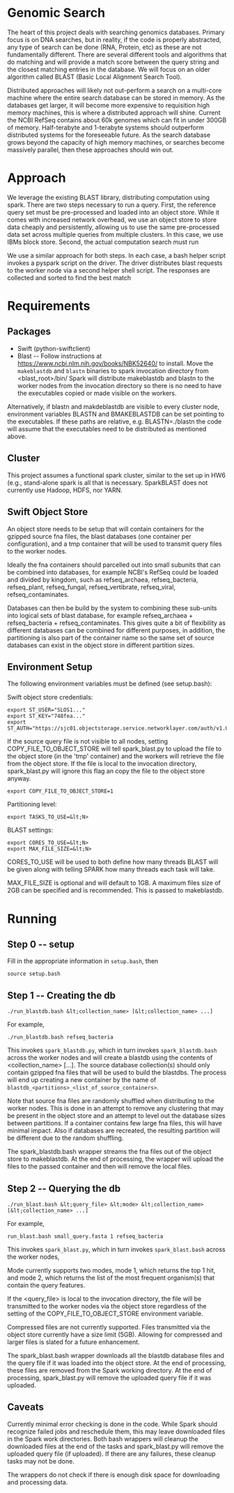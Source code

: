# Genomic Search

The heart of this project deals with searching genomics databases.  Primary focus is on DNA searches, but in reality, if the code is properly abstracted, any type of search can be done (RNA, Protein, etc) as these are not fundamentally different.  There are several different tools and algorithms that do matching and will provide a match score between the query string and the closest matching entries in the database.  We will focus on an older algorithm called BLAST (Basic Local Alignment Search Tool).

Distributed approaches will likely not out-perform a search on a multi-core machine where the entire search database can be stored in memory.  As the databases get larger, it will become more expensive to requisition high memory machines, this is where a distributed approach will shine.  Current the NCBI RefSeq contains about 60k genomes which can fit in under 300GB of memory.  Half-terabyte and 1-terabyte systems should outperform distributed systems for the foreseeable future.  As the search database grows beyond the capacity of high memory machines, or searches become massively parallel, then these approaches should win out.

# Approach

We leverage the existing BLAST library, distributing computation using spark. There are two steps necessary to run a query. First, the reference query set must be pre-processed and loaded into an object store. While it comes with increased network overhead, we use an object store to store data cheaply and persistently, allowing us to use the same pre-processed data set across multiple queries from multiple clusters. In this case, we use IBMs block store. Second, the actual computation search must run

We use a similar approach for both steps. In each case, a bash helper script invokes a pyspark script on the driver. The driver distributes blast requests to the worker node via a second helper shell script. The responses are collected and sorted to find the best match

# Requirements

## Packages
- Swift (python-swiftclient)
- Blast -- Follow instructions at https://www.ncbi.nlm.nih.gov/books/NBK52640/ to install. Move the `makeblastdb` and `blastn` binaries to spark invocation directory from <blast_root>/bin/   Spark will distribute makeblastdb and blastn to the worker nodes from the invocation directory so there is no need to have the executables copied or made visible on the workers.

Alternatively, if blastn and makdeblastdb are visible to every cluster node, environment variables BLASTN and BMAKEBLASTDB can be set pointing to the executables.   If these paths are relative, e.g. BLASTN=./blastn the code will assume that the executables need to be distributed as mentioned above.

## Cluster
This project assumes a functional spark cluster, similar to the set up in HW6 (e.g., stand-alone spark is all that is necessary.  SparkBLAST does not currently use Hadoop, HDFS, nor YARN.

## Swift Object Store

An object store needs to be setup that will contain containers for the gzipped source fna files, the blast databases (one container per configuration), and a tmp container that will be used to transmit query files to the worker nodes.

Ideally the fna containers should parcelled out into small subunits that can be combined into databases, for example NCBI's RefSeq could be loaded and divided by kingdom, such as refseq_archaea, refseq_bacteria, refseq_plant, refseq_fungal, refseq_vertibrate, refseq_viral, refseq_contaminates.

Databases can then be build by the system to combining these sub-units into logical sets of blast database, for example refseq_archaea + refseq_bacteria + refseq_contaminates.  This gives quite a bit of flexibility as different databases can be combined for different purposes, in addition, the partitioning is also part of the container name so the same set of source databases can exist in the object store in different partition sizes.

## Environment Setup

The following environment variables must be defined (see setup.bash):

Swift object store credentials:
```
export ST_USER="SLOS1..."
export ST_KEY="748fea..."
export ST_AUTH="https://sjc01.objectstorage.service.networklayer.com/auth/v1.0"
```

If the source query file is not visible to all nodes, setting COPY_FILE_TO_OBJECT_STORE will tell spark_blast.py to upload the file to the object store (in the 'tmp' container) and the workers will retrieve the file from the object store.  If the file is local to the invocation directory, spark_blast.py will ignore this flag an copy the file to the object store anyway.
```
export COPY_FILE_TO_OBJECT_STORE=1
```

Partitioning level:
```
export TASKS_TO_USE=&lt;N>
```

BLAST settings:
```
export CORES_TO_USE=&lt;N>
export MAX_FILE_SIZE=&lt;N>
```

CORES_TO_USE will be used to both define how many threads BLAST will be given along with telling SPARK how many threads each task will take. 

MAX_FILE_SIZE is optional and will default to 1GB. A maximum files size of 2GB can be specified and is recommended.  This is passed to makeblastdb.


# Running
## Step 0 -- setup

Fill in the appropriate information in `setup.bash`, then 
```
source setup.bash
```

## Step 1 -- Creating the db

```
./run_blastdb.bash &lt;collection_name> [&lt;collection_name> ...]
```
For example,
```
./run_blastdb.bash refseq_bacteria
```


This invokes `spark_blastdb.py`, which in turn invokes `spark_blastdb.bash` across the worker nodes and will create a blastdb using the contents of &lt;collection_name> [...].  The source database collection(s) should only contain gzipped fna files that will be used to build the blastdbs.   The process will end up creating a new container by the name of `blastdb_<partitions>_<list_of_source_containers>`.

Note that source fna files are randomly shuffled when distributing to the worker nodes.  This is done in an attempt to remove any clustering that may be present in the object store and an attempt to level out the database sizes between partitions.  If a container contains few large fna files, this will have minimal impact.  Also if databases are recreated, the resulting partition will be different due to the random shuffling.

The spark_blastdb.bash wrapper streams the fna files out of the object store to makeblastdb.   At the end of processing, the wrapper will upload the files to the passed container and then will remove the local files.

## Step 2 -- Querying the db

```
./run_blast.bash &lt;query_file> &lt;mode> &lt;collection_name> [&lt;collection_name> ...]
```
For example,
```
run_blast.bash small_query.fasta 1 refseq_bacteria
```

This invokes `spark_blast.py`, which in turn invokes `spark_blast.bash` across the worker nodes,

Mode currently supports two modes, mode 1, which returns the top 1 hit, and mode 2, which returns the list of the most frequent organism(s) that contain the query features.

If the &lt;query_file> is local to the invocation directory, the file will be transmitted to the worker nodes via the object store regardless of the setting of the COPY_FILE_TO_OBJECT_STORE environment variable.

Compressed files are not currently supported.  Files transmitted via the object store currently have a size limit (5GB).  Allowing for compressed and larger files is slated for a future enhancement.

The spark_blast.bash wrapper downloads all the blastdb database files and the query file if it was loaded into the object store.  At the end of processing, these files are removed from the Spark working directory.   At the end of processing, spark_blast.py will remove the uploaded query file if it was uploaded.

## Caveats

Currently minimal error checking is done in the code.  While Spark should recognize failed jobs and reschedule them, this may leave downloaded files in the Spark work directories.  Both bash wrappers will cleanup the downloaded files at the end of the tasks and spark_blast.py will remove the uploaded query file (if uploaded).  If there are any failures, these cleanup tasks may not be done.

The wrappers do not check if there is enough disk space for downloading and processing data.
